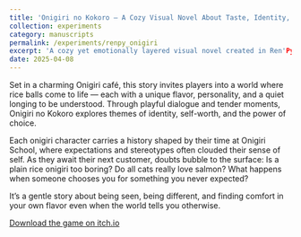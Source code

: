 ```yaml
---
title: 'Onigiri no Kokoro — A Cozy Visual Novel About Taste, Identity, and Belonging'
collection: experiments
category: manuscripts
permalink: /experiments/renpy_onigiri
excerpt: 'A cozy yet emotionally layered visual novel created in Ren'Py'
date: 2025-04-08
---
```


Set in a charming Onigiri café, this story invites players into a world where rice balls come to life — each with a unique flavor, personality, and a quiet longing to be understood. Through playful dialogue and tender moments, Onigiri no Kokoro explores themes of identity, self-worth, and the power of choice.

Each onigiri character carries a history shaped by their time at Onigiri School, where expectations and stereotypes often clouded their sense of self. As they await their next customer, doubts bubble to the surface: Is a plain rice onigiri too boring? Do all cats really love salmon? What happens when someone chooses you for something you never expected?

It’s a gentle story about being seen, being different, and finding comfort in your own flavor even when the world tells you otherwise.

[Download the game on itch.io](https://4thpapitch.itch.io/onigiri-has-a-story-to-tell)